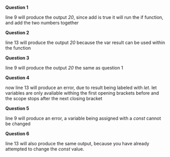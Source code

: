 
**Question 1**

line 9 will produce the output _20_, since add is true it will run the if function, and add the two numbers together

**Question 2**

line 13 will produce the output _20_ because the var result can be used within the function

**Question 3**

line 9 will produce the output _20_ the same as question 1

**Question 4**

now line 13 will produce an error, due to result being labeled with _let_. let variables are only avaliable withing the first opening brackets before and the scope stops after the next closing bracket

**Question 5**

line 9 will produce an error, a variable being assigned with a _const_ cannot be changed

**Question 6**

line 13 will also produce the same output, because you have already attempted to change the _const_ value.
